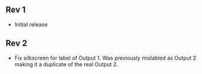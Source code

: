 ## Rev 1
* Initial release

## Rev 2
* Fix silkscreen for label of Output 1. Was previously mislabled as Output 2 making it a duplicate of the real Output 2.
